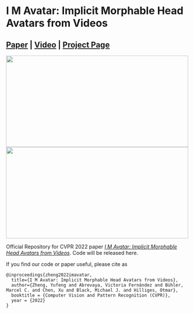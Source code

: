 # I M Avatar: Implicit Morphable Head Avatars from Videos
## [Paper](https://arxiv.org/abs/2112.07471) | [Video](https://youtu.be/915baJNX-IU) | [Project Page](https://ait.ethz.ch/projects/2022/IMavatar/)


<img src="assets/imavatar_real.gif" width="500" height="250"/> <img src="assets/imavatar_makehuman.gif" width="500" height="250"/> 

Official Repository for CVPR 2022 paper [*I M Avatar: Implicit Morphable Head Avatars from Videos*](https://arxiv.org/abs/2112.07471). Code will be released here. 

If you find our code or paper useful, please cite as
```
@inproceedings{zheng2022imavatar,
  title={I M Avatar: Implicit Morphable Head Avatars from Videos},
  author={Zheng, Yufeng and Abrevaya, Victoria Fernández and Bühler, Marcel C. and Chen, Xu and Black, Michael J. and Hilliges, Otmar},
  booktitle = {Computer Vision and Pattern Recognition (CVPR)},
  year = {2022}
}
```
